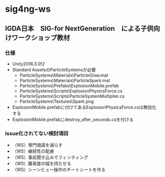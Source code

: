 # sig4ng-ws
## IGDA日本　SIG-for NextGeneration　による子供向けワークショップ教材

### 仕様
* Unity2018.3.0f2
* Standard AssetsのParticleSystemsが必要
  * ParticleSystems\Materials\ParticleGlow.mat
  * ParticleSystems\Materials\ParticleSpark.mat
  * ParticleSystems\Prefabs\ExplosionMobile.prefab
  * ParticleSystems\Scripts\ExplosionPhysicsForce.cs
  * ParticleSystems\Scripts\ParticleSystemMultiplier.cs
  * ParticleSystems\Textures\Spark.png
* ExplosionMobile.prefabに付けてあるExplosionPhysicsForce.csは無効化する
* ExplosionMobile.prefabにdestroy_after_seconds.csを付ける

### Issue化されてない検討項目
* （WS）専門用語を減らす
* （WS）継続性の配慮
* （WS）事前聞き込みでフィッティング
* （WS）難易度の幅を持たせる
* （WS）シーンビュー操作のチートシートを作る

